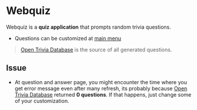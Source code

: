 # Webquiz

Webquiz is a **quiz application** that prompts random trivia questions.

- Questions can be customized at [main menu](https://angeloyana-dev.github.io/webquiz/)

> [Open Trivia Database](https://opentdb.com) is the source of all generated questions.

## Issue
- At question and answer page, you might encounter the time where you get error message even after many refresh, its probably because [Open Trivia Database](https://opentdb.com) returned **0 questions**. If that happens, just change some of your customization.